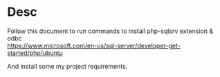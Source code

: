 Desc
============

Follow this document to run commands to install php-sqlsrv extension & odbc  
<https://www.microsoft.com/en-us/sql-server/developer-get-started/php/ubuntu>

And install some my project requirements.
